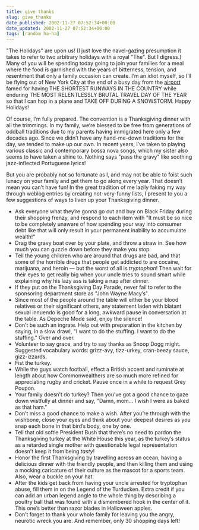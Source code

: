 ```yaml
---
title: give thanks
slug: give_thanks
date_published: 2002-11-27 07:52:34+00:00
date_updated: 2002-11-27 07:52:34+00:00
tags: [random ha-ha]
---
```

"The Holidays" are upon us! (I just love the navel-gazing presumption it takes to refer to two arbitrary holidays with a royal "The". But I digress.) Many of you will be spending today going to join your families for a meal where the food is garnished with the years of bitterness, tension, and resentment that only a family occasion can create. I’m an idiot myself, so I’ll be flying out of New York City at the end of a busy day from the [airport](http://www.panynj.gov/aviation/lgaframe.HTM) famed for having THE SHORTEST RUNWAYS IN THE COUNTRY while enduring THE MOST RELENTLESSLY BRUTAL TRAVEL DAY OF THE YEAR so that I can hop in a plane and TAKE OFF DURING A SNOWSTORM. Happy Holidays!

Of course, I’m fully prepared. The convention is a Thanksgiving dinner with all the trimmings. In my family, we’re blessed to be free from generations of oddball traditions due to my parents having immigrated here only a few decades ago. Since we didn’t have any hand-me-down traditions for the day, we tended to make up our own. In recent years, I’ve taken to playing various classic and contemporary bossa nova songs, which my sister also seems to have taken a shine to. Nothing says "pass the gravy" like soothing jazz-inflected Portuguese lyrics!

But you are probably not so fortunate as I, and may not be able to foist such lunacy on your family and get them to go along every year. That doesn’t mean you can’t have fun! In the great tradition of me lazily faking my way through weblog entries by creating not-very-funny lists, I present to you a few suggestions of ways to liven up your Thanksgiving dinner.

- Ask everyone what they’re gonna go out and buy on Black Friday during their shopping frenzy, and respond to each item with "It must be so nice to be completely unaware of how spending your way into consumer debt like that will only result in your permanent inability to accumulate wealth!"
- Drag the gravy boat over by your plate, and throw a straw in. See how much you can guzzle down before they make you stop.
- Tell the young children who are around that drugs are bad, and that some of the horrible drugs that people get addicted to are cocaine, marijuana, and heroin — but the worst of all is *tryptophan*! Then wait for their eyes to get really big when your uncle tries to sound smart while explaining why his lazy ass is taking a nap after dinner.
- If they put on the Thanksgiving Day Parade, never fail to refer to the sponsoring department store as "John Wayne Macy’s".
- Since most of the people around the table will either be your blood relatives or their significant others, any statement laden with blatant sexual innuendo is good for a long, awkward pause in conversation at the table. As Depeche Mode said, enjoy the silence!
- Don’t be such an ingrate. Help out with preparation in the kitchen by saying, in a slow drawl, "I want to do the stuffing. I want to do the stuffing." Over and over.
- Volunteer to say grace, and try to say thanks as Snoop Dogg might. Suggested vocabulary words: grizz-avy, tizz-urkey, cran-beezy sauce, gizz-izzards.
- Fist the turkey.
- While the guys watch football, effect a British accent and ruminate at length about how Commonwealthers are so much more refined for appreciating rugby and cricket. Pause once in a while to request Grey Poupon.
- Your family doesn’t do turkey? Then you’ve got a good chance to gaze down wistfully at dinner and say, "Damn, mom… I wish I were as baked as that ham."
- Don’t miss a good chance to make a wish. After you’re through with the wishbone, close your eyes and think about your deepest desires as you snap each bone in that bird’s body, one by one.
- Tell that old softie President Bush that there’s no need to pardon the Thanksgiving turkey at the White House this year, as the turkey’s status as a retarded single mother with questionable legal representation doesn’t keep it from being *tasty*!
- Honor the first Thanksgiving by travelling across an ocean, having a delicious dinner with the friendly people, and then killing them and using a mocking caricature of their culture as the mascot for a sports team. Also, wear a buckle on your hat.
- After the kids get back from having your uncle arrested for tryptophan abuse, fill them in on the Legend of the Turducken. Extra credit if you can add an urban legend angle to the whole thing by describing a poultry ball that was found with a dismembered hook in the center of it. This one’s better than razor blades in Halloween apples.
- Don’t forget to thank your whole family for leaving you the angry, neurotic wreck you are. And remember, only 30 shopping days left!
